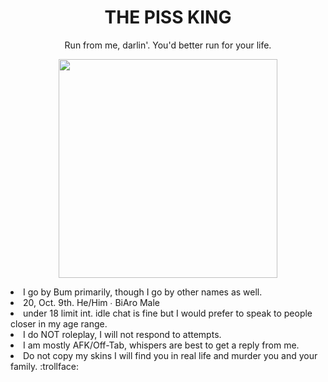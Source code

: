 <h1 align="center">THE PISS KING</h1>
<p align="center">  Run from me, darlin'. You'd better run for your life.
<p align="center"> <img src="https://files.catbox.moe/g5r3d5.png" width="350"> 
<li>I go by Bum primarily, though I go by other names as well. </li>
<li>20, Oct. 9th. He/Him ∙ BiAro Male</li>
<li>under 18 limit int. idle chat is fine but I would prefer to speak to people closer in my age range.</li>
<li>I do NOT roleplay, I will not respond to attempts.<br>
<li>I am mostly AFK/Off-Tab, whispers are best to get a reply from me.</li>
<li>Do not copy my skins I will find you in real life and murder you and your family. :trollface: </li>
</p>
